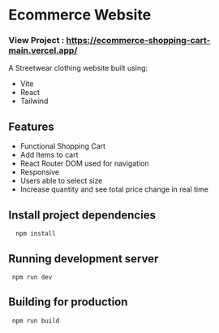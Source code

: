 # Ecommerce Website


### View Project : https://ecommerce-shopping-cart-main.vercel.app/


A Streetwear clothing website built using:
- Vite 
- React
- Tailwind



## Features

- Functional Shopping Cart
- Add Items to cart
- React Router DOM used for navigation
- Responsive
- Users able to select size
- Increase quantity and see total price change in real time





## Install project dependencies



```
  npm install
```


## Running development server
```
 npm run dev
```

## Building for production
```
 npm run build
```
